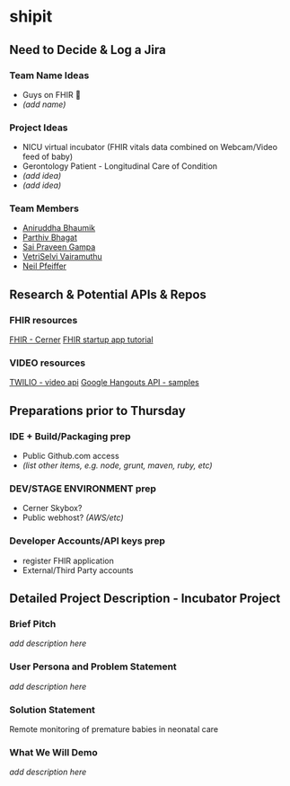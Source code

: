 # shipit
 
 
 
Need to Decide & Log a Jira
------------------------------
### Team Name Ideas
- Guys on FHIR &#xfe4f6;
- *(add name)*
 
 
### Project Ideas
- NICU virtual incubator (FHIR vitals data combined  on Webcam/Video feed of baby) 
- Gerontology Patient - Longitudinal Care of Condition
- *(add idea)*
- *(add idea)*
 
 
### Team Members
- [Aniruddha Bhaumik](Aniruddha.Bhaumik@cerner.com)
- [Parthiv Bhagat](Parthiv.Bhagat@cerner.com)
- [Sai Praveen Gampa](SaiPraveen.Gampa@cerner.com)
- [VetriSelvi Vairamuthu](VetriSelvi.Vairamuthu@cerner.com)
- [Neil Pfeiffer](Neil.Pfeiffer@cerner.com)
 
 
 
 
  
Research & Potential APIs & Repos
------------------------------
### FHIR resources
[FHIR - Cerner](http://fhir.cerner.com)
[FHIR startup app tutorial](http://engineering.cerner.com/smart-on-fhir-tutorial/#introduction)
 
 
### VIDEO resources
[TWILIO - video api](https://www.twilio.com/video)
[Google Hangouts API - samples](https://developers.google.com/+/hangouts/sample-apps)
 
 
 
 
  
Preparations prior to Thursday
------------------------------
### IDE + Build/Packaging prep
- Public Github.com access
- *(list other items, e.g. node, grunt, maven, ruby, etc)*
  
 
### DEV/STAGE ENVIRONMENT prep
- Cerner Skybox?
- Public webhost? *(AWS/etc)*
  
 
### Developer Accounts/API keys prep
- register FHIR application
- External/Third Party accounts
 
 
 
 
 
Detailed Project Description - Incubator Project
------------------------------
### Brief Pitch
*add description here*
 
 
### User Persona and Problem Statement
*add description here*
 
 
### Solution Statement
Remote monitoring of premature babies in neonatal care 
 
 
### What We Will Demo
*add description here*
 
 


